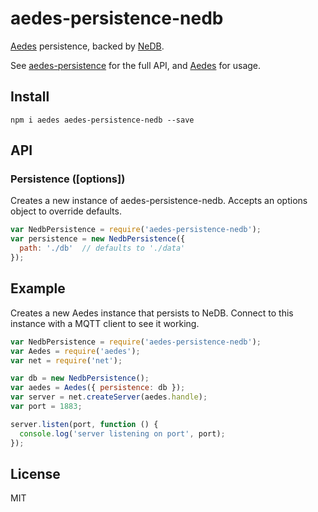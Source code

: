 # aedes-persistence-nedb

[Aedes][aedes] persistence, backed by [NeDB][nedb].

See [aedes-persistence][persistence] for the full API, and [Aedes][aedes] for usage.

## Install

```
npm i aedes aedes-persistence-nedb --save
```

## API

### Persistence ([options])

Creates a new instance of aedes-persistence-nedb.
Accepts an options object to override defaults.

```js
var NedbPersistence = require('aedes-persistence-nedb');
var persistence = new NedbPersistence({
  path: './db'  // defaults to './data'
});
```

## Example

Creates a new Aedes instance that persists to NeDB. Connect to this instance with a MQTT client to see it working.

```js
var NedbPersistence = require('aedes-persistence-nedb');
var Aedes = require('aedes');
var net = require('net');

var db = new NedbPersistence();
var aedes = Aedes({ persistence: db });
var server = net.createServer(aedes.handle);
var port = 1883;

server.listen(port, function () {
  console.log('server listening on port', port);
});
```

## License

MIT

[aedes]: https://github.com/mcollina/aedes
[persistence]: https://github.com/mcollina/aedes-persistence
[nedb]: https://github.com/louischatriot/nedb
